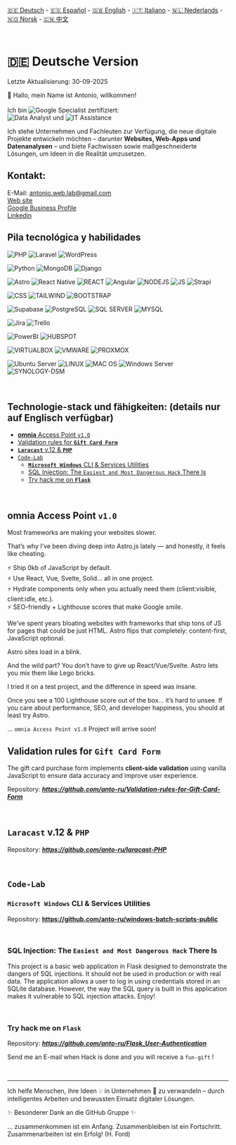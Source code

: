 <!-- INCLUDE: sections/language-menu.md -->





<!-- START INCLUDE -->
[🇩🇪 Deutsch](README.de.md) - [🇪🇸 Español](README.es.md) - [🇬🇧 English](README.md) - [🇮🇹 Italiano](README.it.md) - [🇳🇱 Nederlands](README.nl.md)  - [🇳🇴 Norsk](README.no.md) - [🇨🇳 中文](README.zh.md)
<!-- END INCLUDE -->
<br>
<h1>🇩🇪 Deutsche Version</h1>
<p>Letzte Aktualisierung: 30-09-2025</p>

👋 Hallo, mein Name ist Antonio, willkommen!<br><br>
Ich bin ![Google Specialist](https://img.shields.io/badge/Google%20Specialist-4285F4?style=for-the-badge&logo=google&logoColor=white) zertifiziert:<br> ![Data Analyst](https://img.shields.io/badge/Google_Data_Analyst-4285F4?style=for-the-badge&logo=google&logoColor=white) und ![IT Assistance](https://img.shields.io/badge/Google_IT_Support-4285F4?style=for-the-badge&logo=google&logoColor=white) 

Ich stehe Unternehmen und Fachleuten zur Verfügung, die neue digitale Projekte entwickeln möchten – darunter **Websites, Web-Apps und Datenanalysen** – und biete Fachwissen sowie maßgeschneiderte Lösungen, um Ideen in die Realität umzusetzen.

<h2>Kontakt:</h2>
<!-- INCLUDE: sections/contact.md -->










<!-- START INCLUDE -->
E-Mail:&nbsp;antonio.web.lab@gmail.com
<br>
<a href="https://anto-ru.github.io/anto-ru/">Web site</a>
<br>
<a href="https://www.google.com/search?sca_esv=6bae24b5c791315b&hl=en&authuser=0&si=AMgyJEtREmoPL4P1I5IDCfuA8gybfVI2d5Uj7QMwYCZHKDZ-E9cZkofk5STIu4J3lpwj-FZN-h5IMQILNtxinfjxn7_uJHMfY6LL17mJ0YAAH2vLlOZKAsRcD3xYe4SDV8aBk0hrZBcfqepLuG_BU6BwFQsGrYN0ILOhjH6IsQqnuf0ry574nSM%3D&q=Antonio+Russo+Consulente+Informatico+Reviews&sa=X&ved=2ahUKEwjIzKq397ePAxWWUKQEHTQ1DLEQ0bkNegQIJBAD&biw=1920&bih=867&dpr=1">Google Business Profile</a>
<br>
<a href="https://www.linkedin.com/in/antonio-russo-83937a25b/">Linkedin</a>
<br>
<!-- END INCLUDE -->


<h2>Pila tecnológica y habilidades</h2>
<!-- INCLUDE: sections/stack-skills.md -->













<!-- START INCLUDE -->
![PHP](https://img.shields.io/badge/php-777BB4?style=for-the-badge&logo=php&logoColor=white) ![Laravel](https://img.shields.io/badge/Laravel-FF2D20?style=for-the-badge&logo=laravel&logoColor=white)  ![WordPress](https://img.shields.io/badge/wordpress-21759B?style=for-the-badge&logo=wordpress&logoColor=white)

![Python](https://img.shields.io/badge/python-3670A0?style=for-the-badge&logo=python&logoColor=ffdd54) ![MongoDB](https://img.shields.io/badge/MongoDB-4EA94B?style=for-the-badge&logo=mongodb&logoColor=white) ![Django](https://img.shields.io/badge/django-092E20?style=for-the-badge&logo=django&logoColor=white)

![Astro](https://img.shields.io/badge/Astro-FF5D01?style=for-the-badge&logo=astro&logoColor=white) ![React Native](https://img.shields.io/badge/react%20native-61DAFB?style=for-the-badge&logo=react&logoColor=white) ![REACT](https://img.shields.io/badge/React-20232A?style=for-the-badge&logo=react&logoColor=61DAFB) ![Angular](https://img.shields.io/badge/angular-DD0031?style=for-the-badge&logo=angular&logoColor=white) ![NODEJS](https://img.shields.io/badge/Node%20js-339933?style=for-the-badge&logo=nodedotjs&logoColor=white) ![JS](https://img.shields.io/badge/javascript-323330?style=for-the-badge&logo=javascript&logoColor=F7DF1E) ![Strapi](https://img.shields.io/badge/strapi-4945FF?style=for-the-badge&logo=strapi&logoColor=white)

![CSS](https://img.shields.io/badge/CSS3-1572B6?style=for-the-badge&logo=css3&logoColor=white) ![TAILWIND](https://img.shields.io/badge/tailwind%20css-38B2AC?style=for-the-badge&logo=tailwind-css&logoColor=white) ![BOOTSTRAP](https://img.shields.io/badge/bootstrap-563D7C?style=for-the-badge&logo=bootstrap&logoColor=white)

![Supabase](https://img.shields.io/badge/Supabase-171717?style=for-the-badge&logo=supabase&logoColor=white) ![PostgreSQL](https://img.shields.io/badge/PostgreSQL-316192?style=for-the-badge&logo=postgresql&logoColor=white) ![SQL SERVER](https://img.shields.io/badge/Microsoft%20SQL%20Server-CC2927?style=for-the-badge&logo=microsoft-sql-server&logoColor=white) ![MYSQL](https://img.shields.io/badge/MySQL-005C84?style=for-the-badge&logo=mysql&logoColor=white)

![Jira](https://img.shields.io/badge/jira-0052CC?style=for-the-badge&logo=jira&logoColor=white) ![Trello](https://img.shields.io/badge/trello-0052CC?style=for-the-badge&logo=trello&logoColor=white)

![PowerBI](https://img.shields.io/badge/Power_BI-F2C811?style=for-the-badge&logo=power-bi&logoColor=black) ![HUBSPOT](https://img.shields.io/badge/HubSpot-FF7A59?style=for-the-badge&logo=hubspot&logoColor=white)

![VIRTUALBOX](https://img.shields.io/badge/VirtualBox-21416b?style=for-the-badge&logo=VirtualBox&logoColor=white) ![VMWARE](https://img.shields.io/badge/VMware-231f20?style=for-the-badge&logo=VMware&logoColor=white) ![PROXMOX](https://img.shields.io/badge/Proxmox-E57000?style=for-the-badge&logo=proxmox&logoColor=white)

![Ubuntu Server](https://img.shields.io/badge/Ubuntu%20Server-E95420?style=for-the-badge&logo=ubuntu&logoColor=white) ![LINUX](https://img.shields.io/badge/Linux-FCC624?style=for-the-badge&logo=linux&logoColor=black) ![MAC OS](https://img.shields.io/badge/mac%20os-000000?style=for-the-badge&logo=apple&logoColor=white) ![Windows Server](https://img.shields.io/badge/Windows%20Server-0078D6?style=for-the-badge&logo=windows&logoColor=white) ![SYNOLOGY-DSM](https://img.shields.io/badge/Synology%20DSM-0078FF?style=for-the-badge&logo=synology&logoColor=white)

<br>
<!-- END INCLUDE -->



<h2>Technologie-stack und fähigkeiten: (details nur auf Englisch verfügbar)</h2>
<!-- INCLUDE: sections/projects.md -->












<!-- START INCLUDE -->
- [**omnia** Access Point `v1.0`](#omnia-access-point-v10)
- [Validation rules for **`Gift Card Form`**](#validation-rules-for-gift-card-form)
- [**`Laracast`** v.12 \& **`PHP`**](#laracast-v12--php)
- [`Code-Lab`](#code-lab)
  - [**`Microsoft Windows`** CLI \& Services Utilities](#microsoft-windows-cli--services-utilities)
  - [SQL Injection: The `Easiest and Most Dangerous Hack` There Is](#sql-injection-the-easiest-and-most-dangerous-hack-there-is)
  - [Try hack me on **`Flask`**](#try-hack-me-on-flask)

<br>

## **omnia** Access Point `v1.0`
Most frameworks are making your websites slower.

That’s why I’ve been diving deep into Astro.js lately — and honestly, it feels like cheating.

⚡️ Ship 0kb of JavaScript by default.<br>
⚡️ Use React, Vue, Svelte, Solid… all in one project.<br>
⚡️ Hydrate components only when you actually need them (client:visible, client:idle, etc.).<br>
⚡️ SEO-friendly + Lighthouse scores that make Google smile.<br>

We’ve spent years bloating websites with frameworks that ship tons of JS for pages that could be just HTML. Astro flips that completely: content-first, JavaScript optional.

Astro sites load in a blink.

And the wild part? You don’t have to give up React/Vue/Svelte. Astro lets you mix them like Lego bricks.

I tried it on a test project, and the difference in speed was insane.

Once you see a 100 Lighthouse score out of the box… it’s hard to unsee.
If you care about performance, SEO, and developer happiness, you should at least try Astro.

... `omnia Access Point v1.0` Project will arrive soon!

## Validation rules for **`Gift Card Form`**
The gift card purchase form implements **client-side validation** using vanilla JavaScript to ensure data accuracy and improve user experience.

Repository: ***https://github.com/anto-ru/Validation-rules-for-Gift-Card-Form***

<br>

## **`Laracast`** v.12 & **`PHP`**

Repository: ***https://github.com/anto-ru/laracast-PHP***

<br>


## `Code-Lab`

### **`Microsoft Windows`** CLI & Services Utilities

Repository: **https://github.com/anto-ru/windows-batch-scripts-public**

<br>


### SQL Injection: The `Easiest and Most Dangerous Hack` There Is

This project is a basic web application in Flask designed to demonstrate the dangers of SQL injections. It should not be used in production or with real data. The application allows a user to log in using credentials stored in an SQLite database. However, the way the SQL query is built in this application makes it vulnerable to SQL injection attacks. Enjoy!

<br>

### Try hack me on **`Flask`**

Repository: ***https://github.com/anto-ru/Flask_User-Authentication***

Send me an E-mail when Hack is done and you will receive a `fun-gift` !

<br>
<!-- END INCLUDE -->


---
Ich helfe Menschen, ihre Ideen 💡 in Unternehmen 💼 zu verwandeln – durch intelligentes Arbeiten und bewussten Einsatz digitaler Lösungen.

✨ Besonderer Dank an die GitHub Gruppe ✨

... zusammenkommen ist ein Anfang. Zusammenbleiben ist ein Fortschritt. Zusammenarbeiten ist ein Erfolg!
(H. Ford)